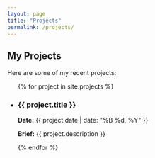 ```yaml
---
layout: page
title: "Projects"
permalink: /projects/
---
```


## My Projects

Here are some of my recent projects:

<ul>
  {% for project in site.projects %}
    <li>
      <h3>{{ project.title }}</h3>
      <p><strong>Date:</strong> {{ project.date | date: "%B %d, %Y" }}</p>
      <p><strong>Brief:</strong> {{ project.description }}</p>
    </li>
  {% endfor %}
</ul>

